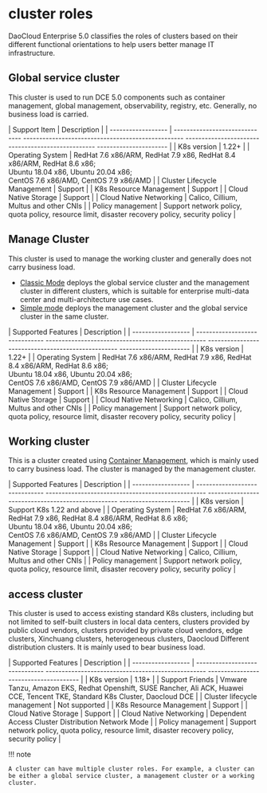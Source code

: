 # cluster roles

DaoCloud Enterprise 5.0 classifies the roles of clusters based on their different functional orientations to help users better manage IT infrastructure.

## Global service cluster

This cluster is used to run DCE 5.0 components such as container management, global management, observability, registry, etc.
Generally, no business load is carried.

| Support Item | Description |
| ------------------ | ------------------------------ -------------------------------------------------- -------------------------------------------------- ---------------------- |
| K8s version | 1.22+ |
| Operating System | RedHat 7.6 x86/ARM, RedHat 7.9 x86, RedHat 8.4 x86/ARM, RedHat 8.6 x86;<br>Ubuntu 18.04 x86, Ubuntu 20.04 x86;<br>CentOS 7.6 x86/AMD, CentOS 7.9 x86/AMD |
| Cluster Lifecycle Management | Support |
| K8s Resource Management | Support |
| Cloud Native Storage | Support |
| Cloud Native Networking | Calico, Cillium, Multus and other CNIs |
| Policy management | Support network policy, quota policy, resource limit, disaster recovery policy, security policy |

## Manage Cluster

This cluster is used to manage the working cluster and generally does not carry business load.

- [Classic Mode](../../../install/commercial/deploy-requirements.md) deploys the global service cluster and the management cluster in different clusters, which is suitable for enterprise multi-data center and multi-architecture use cases.
- [Simple mode](../../../install/commercial/deploy-requirements.md) deploys the management cluster and the global service cluster in the same cluster.

| Supported Features | Description |
| ------------------ | ------------------------------ -------------------------------------------------- -------------------------------------------------- ---------------------- |
| K8s version | 1.22+ |
| Operating System | RedHat 7.6 x86/ARM, RedHat 7.9 x86, RedHat 8.4 x86/ARM, RedHat 8.6 x86;<br>Ubuntu 18.04 x86, Ubuntu 20.04 x86;<br>CentOS 7.6 x86/AMD, CentOS 7.9 x86/AMD |
| Cluster Lifecycle Management | Support |
| K8s Resource Management | Support |
| Cloud Native Storage | Support |
| Cloud Native Networking | Calico, Cillium, Multus and other CNIs |
| Policy management | Support network policy, quota policy, resource limit, disaster recovery policy, security policy |

## Working cluster

This is a cluster created using [Container Management](../../intro/what.md), which is mainly used to carry business load. The cluster is managed by the management cluster.

| Supported Features | Description |
| ------------------ | ------------------------------ -------------------------------------------------- -------------------------------------------------- ---------------------- |
| K8s version | Support K8s 1.22 and above |
| Operating System | RedHat 7.6 x86/ARM, RedHat 7.9 x86, RedHat 8.4 x86/ARM, RedHat 8.6 x86;<br>Ubuntu 18.04 x86, Ubuntu 20.04 x86;<br>CentOS 7.6 x86/AMD, CentOS 7.9 x86/AMD |
| Cluster Lifecycle Management | Support |
| K8s Resource Management | Support |
| Cloud Native Storage | Support |
| Cloud Native Networking | Calico, Cillium, Multus and other CNIs |
| Policy management | Support network policy, quota policy, resource limit, disaster recovery policy, security policy |

## access cluster

This cluster is used to access existing standard K8s clusters, including but not limited to self-built clusters in local data centers, clusters provided by public cloud vendors, clusters provided by private cloud vendors, edge clusters, Xinchuang clusters, heterogeneous clusters, Daocloud Different distribution clusters.
It is mainly used to bear business load.

| Supported Features | Description |
| ------------------ | ------------------------------ -------------------------------------------------- -------------------------------------- |
| K8s version | 1.18+ |
| Support Friends | Vmware Tanzu, Amazon EKS, Redhat Openshift, SUSE Rancher, Ali ACK, Huawei CCE, Tencent TKE, Standard K8s Cluster, Daocloud DCE |
| Cluster lifecycle management | Not supported |
| K8s Resource Management | Support |
| Cloud Native Storage | Support |
| Cloud Native Networking | Dependent Access Cluster Distribution Network Mode |
| Policy management | Support network policy, quota policy, resource limit, disaster recovery policy, security policy |

!!! note

    A cluster can have multiple cluster roles. For example, a cluster can be either a global service cluster, a management cluster or a working cluster.